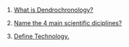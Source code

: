 1. [What is Dendrochronology?](https://github.com/ikesaber/CASAGeneralScience/blob/main/Class5/Class5Notes.md#dendrochronology)

2. [Name the 4 main scientific diciplines?](https://github.com/ikesaber/CASAGeneralScience/blob/main/Class5/Class5Notes.md#example-branches)

3. [Define Technology.](https://github.com/ikesaber/CASAGeneralScience/blob/main/Class5/Class5Notes.md#applications-usually-involve-developments-in-technology)
